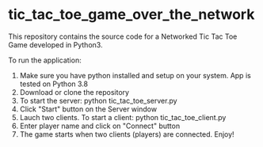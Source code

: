 # tic_tac_toe_game_over_the_network
This repository contains the source code for a Networked Tic Tac Toe Game developed in Python3.

To run the application:

1. Make sure you have python installed and setup on your system. App is tested on Python 3.8
2. Download or clone the repository
3. To start the server: python tic_tac_toe_server.py
4. Click "Start" button on the Server window
5. Lauch two clients. To start a client: python tic_tac_toe_client.py
6. Enter player name and click on "Connect" button
7. The game starts when two clients (players) are connected. Enjoy!
